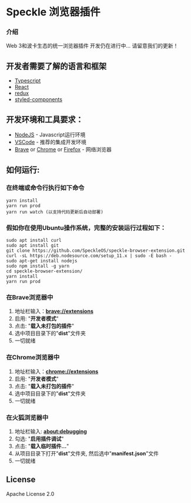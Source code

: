 # Speckle 浏览器插件
### 介绍
Web 3和波卡生态的统一浏览器插件 
开发仍在进行中... 请留意我们的更新！


## 开发者需要了解的语言和框架
* [Typescript](https://www.typescriptlang.org/)
* [React](https://reactjs.org/)
* [redux](https://redux.js.org/)
* [styled-components](https://www.styled-components.com/)



## 开发环境和工具要求：
* [NodeJS](https://nodejs.org/en/) - Javascript运行环境
* [VSCode](https://code.visualstudio.com/) - 推荐的集成开发环境
* [Brave](https://brave.com/) or [Chrome](https://www.google.com/chrome/) or [Firefox](https://www.mozilla.org/en-US/firefox/) - 网络浏览器

## 如何运行:
### 在终端或命令行执行如下命令
```
yarn install
yarn run prod 
yarn run watch (以支持代码更新后自动部署)
```
### 假如你在使用Ubuntu操作系统，完整的安装运行过程如下：
```
sudo apt install curl
sudo apt install git
git clone https://github.com/SpeckleOS/speckle-browser-extension.git
curl -sL https://deb.nodesource.com/setup_11.x | sudo -E bash -
sudo apt-get install nodejs
sudo npm install -g yarn
cd speckle-browser-extension/
yarn install
yarn run prod
```

### 在Brave浏览器中
1. 地址栏输入：[**brave://extensions**](brave://extensions)
2. 启用: "**开发者模式**"
3. 点击: "**载入未打包的插件**"
4. 选中项目目录下的"**dist**"文件夹
5. 一切就绪

### 在Chrome浏览器中
1. 地址栏输入：[**chrome://extensions**](chrome://extensions)
2. 启用: "**开发者模式**"
3. 点击: "**载入未打包的插件**"
4. 选中项目目录下的"**dist**"文件夹
5. 一切就绪

### 在火狐浏览器中
1. 地址栏输入: [**about:debugging**](about:debugging)
2. 勾选: "**启用插件调试**"
3. 点击: "**载入临时插件…**"
4. 从项目目录下打开"**dist**"文件夹, 然后选中"**manifest.json**"文件
5. 一切就绪

## License
Apache License 2.0
